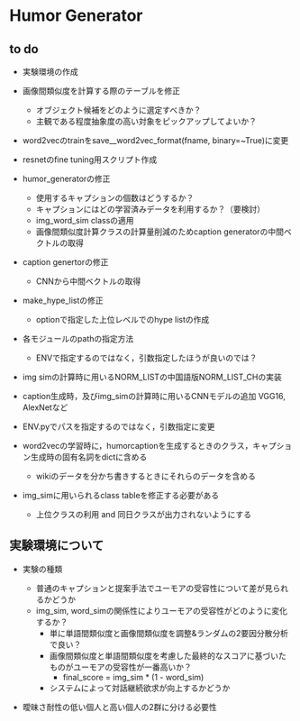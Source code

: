# Humor Generator

## to do 
- 実験環境の作成
- 画像間類似度を計算する際のテーブルを修正
    + オブジェクト候補をどのように選定すべきか？
    + 主観である程度抽象度の高い対象をピックアップしてよいか？
- word2vecのtrainをsave__word2vec_format(fname, binary=~True)に変更
- resnetのfine tuning用スクリプト作成
- humor_generatorの修正
    + 使用するキャプションの個数はどうするか？
    + キャプションにはどの学習済みデータを利用するか？（要検討）
    + img_word_sim classの適用
    + 画像間類似度計算クラスの計算量削減のためcaption generatorの中間ベクトルの取得
- caption genertorの修正
    + CNNから中間ベクトルの取得
- make_hype_listの修正
    + optionで指定した上位レベルでのhype listの作成

- 各モジュールのpathの指定方法
    + ENVで指定するのではなく，引数指定したほうが良いのでは？
- img simの計算時に用いるNORM_LISTの中国語版NORM_LIST_CHの実装
- caption生成時，及びimg_simの計算時に用いるCNNモデルの追加 VGG16, AlexNetなど
- ENV.pyでパスを指定するのではなく，引数指定に変更
- word2vecの学習時に，humorcaptionを生成するときのクラス，キャプション生成時の固有名詞をdictに含める
    + wikiのデータを分かち書きするときにそれらのデータを含める
- img_simに用いられるclass tableを修正する必要がある
    + 上位クラスの利用 and 同日クラスが出力されないようにする
## 実験環境について
- 実験の種類
    + 普通のキャプションと提案手法でユーモアの受容性について差が見られるかどうか
    + img_sim, word_simの関係性によりユーモアの受容性がどのように変化するか？
        - 単に単語間類似度と画像間類似度を調整&ランダムの2要因分散分析で良い？
        - 画像間類似度と単語間類似度を考慮した最終的なスコアに基づいたものがユーモアの受容性が一番高いか？
            * final_score = img_sim * (1 - word_sim)
        - システムによって対話継続欲求が向上するかどうか

- 曖昧さ耐性の低い個人と高い個人の2群に分ける必要性

